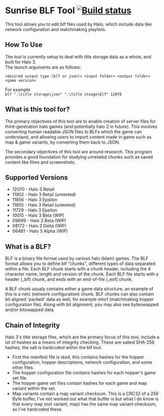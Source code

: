 # Sunrise BLF Tool [![Build status](https://ci.appveyor.com/api/projects/status/uq8ueptsbwwkegt2?svg=true)](https://ci.appveyor.com/project/craftycodie/sunrise-blftool)
This tool allows you to edit blf files used by Halo, which include data like network configuration and matchmaking playlists.

## How To Use
The tool is currently setup to deal with title storage data as a whole, and built for Halo 3.<br>
The launch arguments are as follows:

`<desired output type (blf or json)> <input folder> <output folder> <game version>`

For example<br>
`blf ".\title storage\json" ".\title stoage\blf" 12070`

## What is this tool for?
The primary objectives of this tool are to enable creation of server files for third-generation halo games (and potentially halo 2 in future).
This involves converting human readable JSON files to BLFs which the game can understand, and allowing users to import content made in game such as map & game variants, by converting them back to JSON.

The secondary objectives of this tool are around research. This program provides a good foundation for studying unrelated chunks such as saved content like films and screenshots.

## Supported Versions
- 12070 - Halo 3 Retail
- 11902 - Halo 3 Retail (untested)
- 11856 - Halo 3 Epsilon
- 11855 - Halo 3 Retail (untested)
- 11729 - Halo 3 Epsilon
- 10015 - Halo 3 Beta (WIP)
- 09699 - Halo 3 Beta (WIP)
- 08172 - Halo 3 Delta (WIP)
- 06481 - Halo 3 Alpha (WIP)

## What is a BLF?
BLF is a binary file format used by various halo (blam) games. The BLF format allows you to define blf "chunks", different types of data separated within a file. Each BLF chunk starts with a chunk header, including the 4 character name, length and version of the chunk. Each BLF file starts with a header (_blf) chunk, and ends with an end-of-file (_eof) chunk.

A BLF chunk usualy contains either a game data structure, an example of this is a netc (network configuration) chunk. BLF chunks can also contain bit aligned 'packed' data as well, for example mhcf (matchmaking hopper configuration file). Along with bit alignment, you may also see byteswapped and/or bitswapped data.

## Chain of Integrity
Halo 3's title storage files, which are the primary focus of this tool, include a lot of hashes as a means of integrity checking. These are salted SHA-256 hashes, the salt is hardcoded within the blf tool.
- First the manifest file is read, this contains hashes for the hopper configuration, hopper descriptions, network configuration, and some other files.
- The hopper configuration file contains hashes for each hopper's game set file.
- The hopper game set files contain hashes for each game and map variant within the set.
- Map variants contain a map variant checksum. This is a CRC32 of a 256 Byte buffer, I've not worked out what that buffer is but what I do know is that every map (not variant, map) has the same map variant checksum, so I've hardcoded these.
